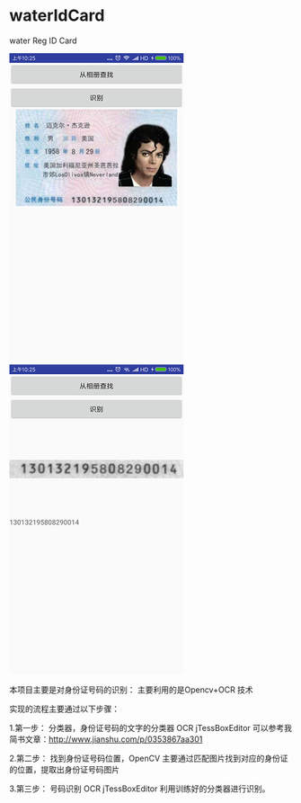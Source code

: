 # waterIdCard
water Reg ID Card



![image](https://github.com/caiyishui/waterIdCard/blob/master/raw/id_01.png)
![image](https://github.com/caiyishui/waterIdCard/blob/master/raw/id_02.png)


本项目主要是对身份证号码的识别：
主要利用的是Opencv+OCR 技术

实现的流程主要通过以下步骤：

1.第一步： 分类器，身份证号码的文字的分类器 OCR jTessBoxEditor
可以参考我简书文章：http://www.jianshu.com/p/0353867aa301
	
2.第二步： 找到身份证号码位置，OpenCV 
主要通过匹配图片找到对应的身份证的位置，提取出身份证号码图片
	
3.第三步： 号码识别 OCR jTessBoxEditor
利用训练好的分类器进行识别。